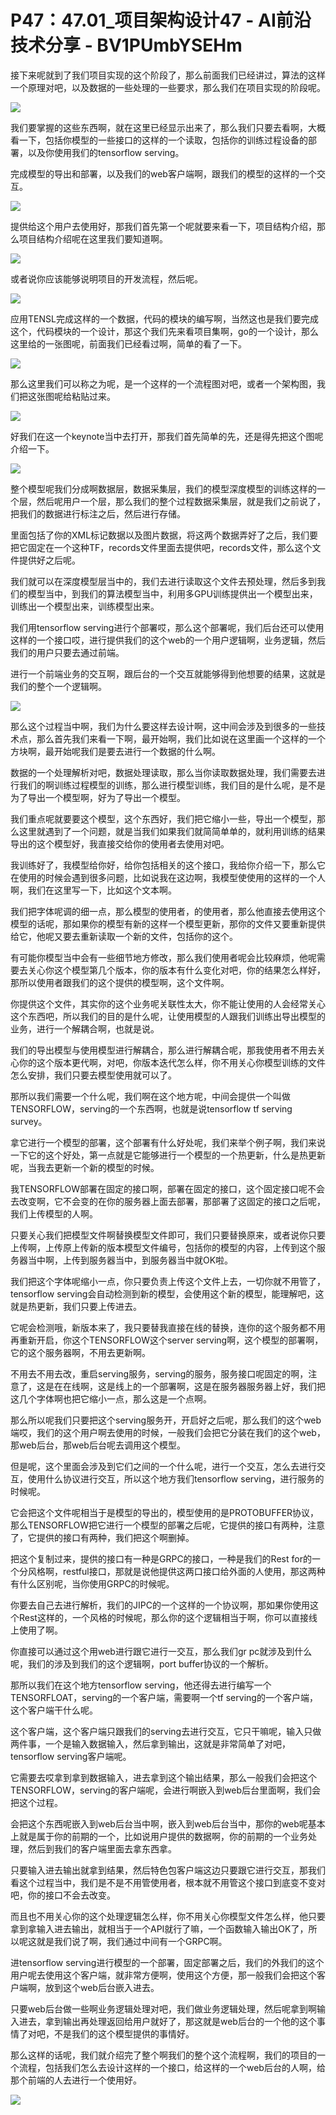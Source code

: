 # P47：47.01_项目架构设计47 - AI前沿技术分享 - BV1PUmbYSEHm

接下来呢就到了我们项目实现的这个阶段了，那么前面我们已经讲过，算法的这样一个原理对吧，以及数据的一些处理的一些要求，那么我们在项目实现的阶段呢。



![](img/6e1e62b690b13c2395c2260e786f385f_1.png)

我们要掌握的这些东西啊，就在这里已经显示出来了，那么我们只要去看啊，大概看一下，包括你模型的一些接口的这样的一个读取，包括你的训练过程设备的部署，以及你使用我们的tensorflow serving。

完成模型的导出和部署，以及我们的web客户端啊，跟我们的模型的这样的一个交互。

![](img/6e1e62b690b13c2395c2260e786f385f_3.png)

提供给这个用户去使用好，那我们首先第一个呢就要来看一下，项目结构介绍，那么项目结构介绍呢在这里我们要知道啊。



![](img/6e1e62b690b13c2395c2260e786f385f_5.png)

或者说你应该能够说明项目的开发流程，然后呢。

![](img/6e1e62b690b13c2395c2260e786f385f_7.png)

应用TENSL完成这样的一个数据，代码的模块的编写啊，当然这也是我们要完成这个，代码模块的一个设计，那这个我们先来看项目集啊，go的一个设计，那么这里给的一张图呢，前面我们已经看过啊，简单的看了一下。



![](img/6e1e62b690b13c2395c2260e786f385f_9.png)

那么这里我们可以称之为呢，是一个这样的一个流程图对吧，或者一个架构图，我们把这张图呢给粘贴过来。

![](img/6e1e62b690b13c2395c2260e786f385f_11.png)

好我们在这一个keynote当中去打开，那我们首先简单的先，还是得先把这个图呢介绍一下。

![](img/6e1e62b690b13c2395c2260e786f385f_13.png)

整个模型呢我们分成啊数据层，数据采集层，我们的模型深度模型的训练这样的一个层，然后呢用户一个层，那么我们的整个过程数据采集层，就是我们之前说了，把我们的数据进行标注之后，然后进行存储。

里面包括了你的XML标记数据以及图片数据，将这两个数据弄好了之后，我们要把它固定在一个这种TF，records文件里面去提供吧，records文件，那么这个文件提供好之后呢。

我们就可以在深度模型层当中的，我们去进行读取这个文件去预处理，然后多到我们的模型当中，到我们的算法模型当中，利用多GPU训练提供出一个模型出来，训练出一个模型出来，训练模型出来。

我们用tensorflow serving进行个部署哎，那么这个部署呢，我们后台还可以使用这样的一个接口哎，进行提供我们的这个web的一个用户逻辑啊，业务逻辑，然后我们的用户只要去通过前端。

进行一个前端业务的交互啊，跟后台的一个交互就能够得到他想要的结果，这就是我们的整个一个逻辑啊。

![](img/6e1e62b690b13c2395c2260e786f385f_15.png)

那么这个过程当中啊，我们为什么要这样去设计啊，这中间会涉及到很多的一些技术点，那么首先我们来看一下啊，最开始啊，我们比如说在这里画一个这样的一个方块啊，最开始呢我们是要去进行一个数据的什么啊。

数据的一个处理解析对吧，数据处理读取，那么当你读取数据处理，我们需要去进行我们的啊训练过程模型的训练，那么进行模型训练，我们目的是什么呢，是不是为了导出一个模型啊，好为了导出一个模型。

我们重点呢就要要这个模型，这个东西好，我们把它缩小一些，导出一个模型，那么这里就遇到了一个问题，就是当我们如果我们就简简单单的，就利用训练的结果导出的这个模型好，我直接交给你的使用者去使用对吧。

我训练好了，我模型给你好，给你包括相关的这个接口，我给你介绍一下，那么它在使用的时候会遇到很多问题，比如说我在这边啊，我模型使使用的这样的一个人啊，我们在这里写一下，比如这个文本啊。

我们把字体呢调的细一点，那么模型的使用者，的使用者，那么他直接去使用这个模型的话呢，那如果你的模型有新的这样一个模型更新，那你的文件又要重新提供给它，他呢又要去重新读取一个新的文件，包括你的这个。

有可能你模型当中会有一些细节地方修改，那么我们使用者呢会比较麻烦，他呢需要去关心你这个模型第几个版本，你的版本有什么变化对吧，你的结果怎么样好，那所以使用者跟我们的这个提供的模型啊，这个文件啊。

你提供这个文件，其实你的这个业务呢关联性太大，你不能让使用的人会经常关心这个东西吧，所以我们的目的是什么呢，让使用模型的人跟我们训练出导出模型的业务，进行一个解耦合啊，也就是说。

我们的导出模型与使用模型进行解耦合，那么进行解耦合呢，那我使用者不用去关心你的这个版本更代啊，对吧，你版本迭代怎么样，你不用关心你模型训练的文件怎么安排，我们只要去模型使用就可以了。

那所以我们需要一个什么呢，我们啊在这个地方呢，中间会提供一个叫做TENSORFLOW，serving的一个东西啊，也就是说tensorflow tf serving survey。

拿它进行一个模型的部署，这个部署有什么好处呢，我们来举个例子啊，我们来说一下它的这个好处，第一点就是它能够进行一个模型的一个热更新，什么是热更新呢，当我去更新一个新的模型的时候。

我TENSORFLOW部署在固定的接口啊，部署在固定的接口，这个固定接口呢不会去改变啊，它不会变的在你的服务器上面去部署，那部署了这固定的接口之后呢，我们上传模型的人啊。

只要关心我们把模型文件啊替换模型文件即可，我们只要替换原来，或者说你只要上传啊，上传原上传新的版本模型文件编号，包括你的模型的内容，上传到这个服务器当中啊，上传到服务器当中，到服务器当中就OK啦。

我们把这个字体呢缩小一点，你只要负责上传这个文件上去，一切你就不用管了，tensorflow serving会自动检测到新的模型，会使用这个新的模型，能理解吧，这就是热更新，我们只要上传进去。

它呢会检测哦，新版本来了，我只要替我直接在线的替换，连你的这个服务都不用再重新开启，你这个TENSORFLOW这个server serving啊，这个模型的部署啊，它的这个服务器啊，不用去更新啊。

不用去不用去改，重启serving服务，serving的服务，服务接口呢固定的啊，注意了，这是在在线啊，这是线上的一个部署啊，这是在服务器服务器上好，我们把这几个字体啊也把它缩小一点，那么这是一个点啊。

那么所以呢我们只要把这个serving服务开，开启好之后呢，那么我们的这个web端哎，我们的这个用户啊去使用的时候，一般我们会把它分装在我们的这个web，那web后台，那web后台呢去调用这个模型。

但是呢，这个里面会涉及到它们之间的一个什么呢，进行一个交互，怎么去进行交互，使用什么协议进行交互，所以这个地方我们tensorflow serving，进行服务的时候呢。

它会把这个文件呢相当于是模型的导出的，模型使用的是PROTOBUFFER协议，那么TENSORFLOW把它进行一个模型的部署之后呢，它提供的接口有两种，注意了，它提供的接口有两种，我们把这个啊删掉。

把这个复制过来，提供的接口有一种是GRPC的接口，一种是我们的Rest for的一个分风格啊，restful接口，那就是说他提供这两口接口给外面的人使用，那这两种有什么区别呢，当你使用GRPC的时候呢。

你要去自己去进行解析，我们的JIPC的一个这样的一个协议啊，那如果你使用这个Rest这样的，一个风格的时候呢，那么你的这个逻辑相当于啊，你可以直接线上使用了啊。

你直接可以通过这个用web进行跟它进行一交互，那么我们gr pc就涉及到什么呢，我们的涉及到我们的这个逻辑啊，port buffer协议的一个解析。

那所以我们在这个地方tensorflow serving，他还得去进行编写一个TENSORFLOAT，serving的一个客户端，需要啊一个tf serving的一个客户端，这个客户端干什么呢。

这个客户端，这个客户端只跟我们的serving去进行交互，它只干嘛呢，输入只做两件事，一个是输入数据输入，然后拿到输出，这就是非常简单了对吧，tensorflow serving客户端呢。

它需要去哎拿到拿到数据输入，进去拿到这个输出结果，那么一般我们会把这个TENSORFLOW，serving的客户端呢，会进行啊嵌入到web后台里面啊，我们会把这个过程。

会把这个东西呢嵌入到web后台当中啊，嵌入到web后台当中，那你的web呢基本上就是属于你的前期的一个，比如说用户提供的数据啊，你的前期的一个业务处理，然后到我们的客户端里面去拿东西拿。

只要输入进去输出就拿到结果，然后特色包客户端这边只要跟它进行交互，那我们看这个过程当中，我们是不是不用管使用者，根本就不用管这个接口到底变不变对吧，你的接口不会去改变。

而且也不用关心你的这个处理逻辑怎么样，你不用关心你模型文件怎么样，他只要拿到拿输入进去输出，就相当于一个API就行了嘛，一个函数输入输出OK了，所以呢这就是我们说了啊，我们通过中间有一个GRPC啊。

进tensorflow serving进行模型的一个部署，固定部署之后，我们的外我们的这个用户呢去使用这个客户端，就非常方便啊，使用这个方便，那一般我们会把这个客户端啊，放到这个web后台嵌入进去。

只要web后台做一些啊业务逻辑处理对吧，我们做业务逻辑处理，然后呢拿到啊输入进去，拿到输出再处理返回给用户就好了，那这就是web后台的一个他的这个事情了对吧，不是我们的这个模型提供的事情好。

那么这样的话呢，我们就介绍完了整个啊我们的整个这个流程啊，我们的项目的一个流程，包括我们怎么去设计这样的一个接口，给这样的一个web后台的人啊，给那个前端的人去进行一个使用好。



![](img/6e1e62b690b13c2395c2260e786f385f_17.png)